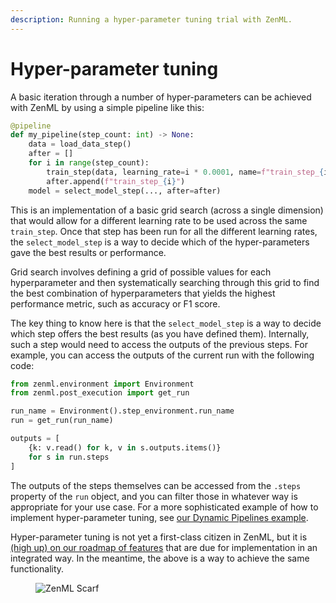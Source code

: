 ```yaml
---
description: Running a hyper-parameter tuning trial with ZenML.
---
```


# Hyper-parameter tuning

A basic iteration through a number of hyper-parameters can be achieved with ZenML by using a simple pipeline like this:

```python
@pipeline
def my_pipeline(step_count: int) -> None:
    data = load_data_step()
    after = []
    for i in range(step_count):
        train_step(data, learning_rate=i * 0.0001, name=f"train_step_{i}")
        after.append(f"train_step_{i}")
    model = select_model_step(..., after=after)
```

This is an implementation of a basic grid search (across a single dimension) that would allow for a different learning rate to be used across the same `train_step`. Once that step has been run for all the different learning rates, the `select_model_step` is a way to decide which of the hyper-parameters gave the best results or performance.

Grid search involves defining a grid of possible values for each hyperparameter and then systematically searching through this grid to find the best combination of hyperparameters that yields the highest performance metric, such as accuracy or F1 score.

The key thing to know here is that the `select_model_step` is a way to decide which step offers the best results (as you have defined them). Internally, such a step would need to access the outputs of the previous steps. For example, you can access the outputs of the current run with the following code:

```python
from zenml.environment import Environment
from zenml.post_execution import get_run

run_name = Environment().step_environment.run_name
run = get_run(run_name)

outputs = [
    {k: v.read() for k, v in s.outputs.items()}
    for s in run.steps
]
```

The outputs of the steps themselves can be accessed from the `.steps` property of the `run` object, and you can filter those in whatever way is appropriate for your use case. For a more sophisticated example of how to implement hyper-parameter tuning, see [our Dynamic Pipelines example](https://github.com/zenml-io/zenml/tree/main/examples/dynamic\_pipelines).

Hyper-parameter tuning is not yet a first-class citizen in ZenML, but it is [(high up) on our roadmap of features](https://zenml.hellonext.co/p/enable-hyper-parameter-tuning) that are due for implementation in an integrated way. In the meantime, the above is a way to achieve the same functionality.

<!-- For scarf -->
<figure><img alt="ZenML Scarf" referrerpolicy="no-referrer-when-downgrade" src="https://static.scarf.sh/a.png?x-pxid=f0b4f458-0a54-4fcd-aa95-d5ee424815bc" /></figure>
